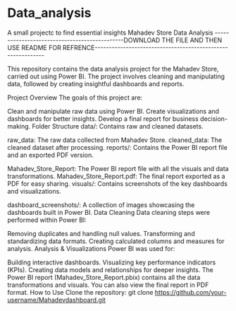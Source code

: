 # Data_analysis
A small projectc to find essential insights
Mahadev Store Data Analysis
----------------------------------------------DOWNLOAD THE FILE AND THEN USE README FOR REFRENCE------------------------------------------------------------

This repository contains the data analysis project for the Mahadev Store, carried out using Power BI. The project involves cleaning and manipulating data, followed by creating insightful dashboards and reports.

Project Overview
The goals of this project are:

Clean and manipulate raw data using Power BI.
Create visualizations and dashboards for better insights.
Develop a final report for business decision-making.
Folder Structure
data/: Contains raw and cleaned datasets.

raw_data: The raw data collected from Mahadev Store.
cleaned_data: The cleaned dataset after processing.
reports/: Contains the Power BI report file and an exported PDF version.

Mahadev_Store_Report: The Power BI report file with all the visuals and data transformations.
Mahadev_Store_Report.pdf: The final report exported as a PDF for easy sharing.
visuals/: Contains screenshots of the key dashboards and visualizations.

dashboard_screenshots/: A collection of images showcasing the dashboards built in Power BI.
Data Cleaning
Data cleaning steps were performed within Power BI:

Removing duplicates and handling null values.
Transforming and standardizing data formats.
Creating calculated columns and measures for analysis.
Analysis & Visualizations
Power BI was used for:

Building interactive dashboards.
Visualizing key performance indicators (KPIs).
Creating data models and relationships for deeper insights.
The Power BI report (Mahadev_Store_Report.pbix) contains all the data transformations and visuals. You can also view the final report in PDF format.
How to Use
Clone the repository:
git clone https://github.com/your-username/Mahadevdashboard.git
